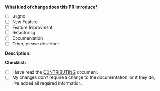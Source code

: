 <!--
Thank you for creating a pull request 🙌 ❤️
-->

**What kind of change does this PR introduce?**
<!-- (Update "[ ]" to "[x]" to check a box) -->

- [ ] Bugfix
- [ ] New Feature
- [ ] Feature Improvment
- [ ] Refactoring
- [ ] Documentation
- [ ] Other, please describe:

**Description:**
<!--- Use this section to describe your changes.  Why is this change required? What problem does it solve? If your test fixes a specific issue, don't forget to reference the issue number. If your PR is still a work in progress, that's totally fine – just include a note to let us know. -->

**Checklist:**
<!--- Before you submit the PR, go over this checklist and make sure you can
tick off all the boxes. [] -> [x] -->

- [ ] I have read the [CONTRIBUTING](https://github.com/sap/machine-learning-lab/blob/master/CONTRIBUTING.md) document.
- [ ] My changes don't require a change to the documentation, or if they do, I've added all required information.